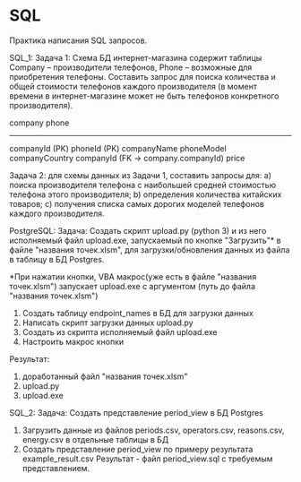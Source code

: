# SQL

Практика написания SQL запросов.

SQL_1:
Задача 1: Схема БД интернет-магазина содержит таблицы Company – производители телефонов, 
Phone – возможные для приобретения телефоны. Составить запрос для поиска количества и общей стоимости телефонов каждого производителя 
(в момент времени в интернет-магазине может не быть телефонов конкретного производителя).  

company				      phone
-------				      -------
companyId (PK)			phoneId (PK)
companyName			    phoneModel
companyCountry			companyId (FK -> company.companyId)
				            price

Задача 2: для схемы данных из Задачи 1, составить запросы для:
a)	поиска производителя телефона с наибольшей средней стоимостью телефона этого производителя;
b)	определения количества китайских товаров;
c)	получения списка самых дорогих моделей телефонов каждого производителя.

PostgreSQL:
Задача: Создать скрипт upload.py (python 3) и из него исполняемый файл upload.exe, запускаемый по кнопке "Загрузить"* в файле "названия точек.xlsm",
для загрузки/обновления данных из файла в таблицу в БД Postgres. 

*При нажатии кнопки, VBA макрос(уже есть в файле "названия точек.xlsm") запускает upload.exe с аргументом (путь до файла "названия точек.xlsm")

1. Создать таблицу endpoint_names в БД для загрузки данных
2. Написать скрипт загрузки данных upload.py
3. Создать из скрипта исполняемый файл upload.exe
4. Настроить макрос кнопки

Результат:
1. доработанный файл "названия точек.xlsm"
2. upload.py
3. upload.exe

SQL_2:
Задача: Создать представление period_view в БД Postgres
1. Загрузить данные из файлов periods.csv, operators.csv, reasons.csv, energy.csv в отдельные таблицы в БД
2. Создать представление period_view по примеру результата example_result.csv
Результат - файл period_view.sql с требуемым представлением.
